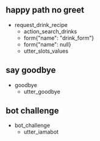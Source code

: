 ## happy path no greet
* request_drink_recipe
    - action_search_drinks
    - form{"name": "drink_form"}
    - form{"name": null}
    - utter_slots_values

## say goodbye
* goodbye
  - utter_goodbye

## bot challenge
* bot_challenge
  - utter_iamabot
